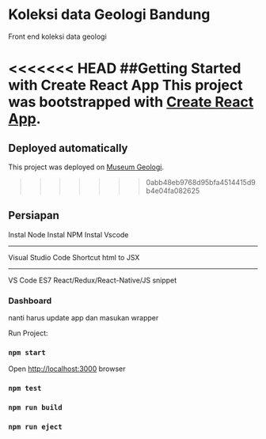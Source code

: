 # Koleksi data Geologi Bandung
Front end koleksi data geologi

<<<<<<< HEAD
##Getting Started with Create React App
This project was bootstrapped with [Create React App](reate-react-app).
=======
## Deployed automatically

This project was deployed on [Museum Geologi](https://museumgeologi.herokuapp.com/).
>>>>>>> 0abb48eb9768d95bfa4514415d9b4e04fa082625

## Persiapan

Instal Node
Instal NPM
Instal Vscode

---

Visual Studio Code Shortcut
html to JSX

---

VS Code ES7 React/Redux/React-Native/JS snippet

### Dashboard

nanti harus update app dan masukan wrapper

Run Project:

### `npm start`

Open [http://localhost:3000](http://localhost:3000) browser

### `npm test`

### `npm run build`

### `npm run eject`
